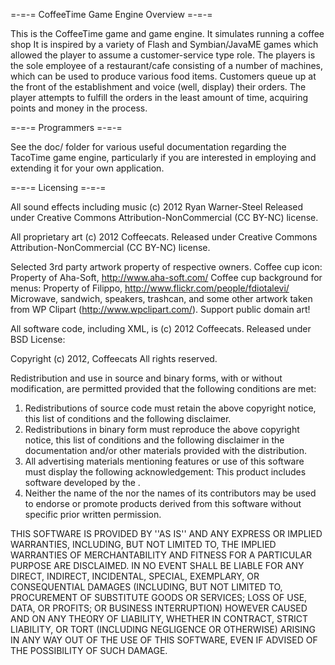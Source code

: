 =-=-= CoffeeTime Game Engine Overview =-=-=

This is the CoffeeTime game and game engine. It simulates running a coffee shop 
It is inspired by a variety of Flash and Symbian/JavaME games which allowed the 
player to assume a customer-service type role. The players is the sole employee 
of a restaurant/cafe consisting of a number of machines, which can be used to produce
 various food items. Customers queue up at the front of the establishment and voice 
(well, display) their orders. The player attempts to fulfill the orders
in the least amount of time, acquiring points and money in the process.

=-=-= Programmers =-=-=

See the doc/ folder for various useful documentation regarding the TacoTime
game engine, particularly if you are interested in employing and extending it
for your own application.

=-=-= Licensing =-=-=

All sound effects including music (c) 2012 Ryan Warner-Steel
Released under Creative Commons Attribution-NonCommercial (CC BY-NC) license.

All proprietary art (c) 2012 Coffeecats.
Released under Creative Commons Attribution-NonCommercial (CC BY-NC) license.

Selected 3rd party artwork property of respective owners.
Coffee cup icon: Property of Aha-Soft, http://www.aha-soft.com/
Coffee cup background for menus: Property of Filippo, http://www.flickr.com/people/fdiotalevi/
Microwave, sandwich, speakers, trashcan, and some other artwork taken from WP Clipart (http://www.wpclipart.com/). Support public domain art!

All software code, including XML, is (c) 2012 Coffeecats. Released under BSD License:

Copyright (c) 2012, Coffeecats
All rights reserved.

Redistribution and use in source and binary forms, with or without
modification, are permitted provided that the following conditions are met:
1. Redistributions of source code must retain the above copyright
   notice, this list of conditions and the following disclaimer.
2. Redistributions in binary form must reproduce the above copyright
   notice, this list of conditions and the following disclaimer in the
   documentation and/or other materials provided with the distribution.
3. All advertising materials mentioning features or use of this software
   must display the following acknowledgement:
   This product includes software developed by the <organization>.
4. Neither the name of the <organization> nor the
   names of its contributors may be used to endorse or promote products
   derived from this software without specific prior written permission.

THIS SOFTWARE IS PROVIDED BY <Company Name> ''AS IS'' AND ANY
EXPRESS OR IMPLIED WARRANTIES, INCLUDING, BUT NOT LIMITED TO, THE IMPLIED
WARRANTIES OF MERCHANTABILITY AND FITNESS FOR A PARTICULAR PURPOSE ARE
DISCLAIMED. IN NO EVENT SHALL <COPYRIGHT HOLDER> BE LIABLE FOR ANY
DIRECT, INDIRECT, INCIDENTAL, SPECIAL, EXEMPLARY, OR CONSEQUENTIAL DAMAGES
(INCLUDING, BUT NOT LIMITED TO, PROCUREMENT OF SUBSTITUTE GOODS OR SERVICES;
LOSS OF USE, DATA, OR PROFITS; OR BUSINESS INTERRUPTION) HOWEVER CAUSED AND
ON ANY THEORY OF LIABILITY, WHETHER IN CONTRACT, STRICT LIABILITY, OR TORT
(INCLUDING NEGLIGENCE OR OTHERWISE) ARISING IN ANY WAY OUT OF THE USE OF THIS
SOFTWARE, EVEN IF ADVISED OF THE POSSIBILITY OF SUCH DAMAGE.